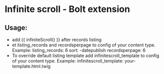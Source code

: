 <h1>Infinite scroll - Bolt extension</h1>

<h2>Usage:</h2>
<ul>
<li>add {{ infiniteScroll() }} after records listing</li>
<li> et listing_records and recordsperpage to config of your content type. Example:
    listing_records: 6
    sort: -datepublish
    recordsperpage: 6
</li>
<li>To override default listing template add infinitescroll_template to config of your content type. Example:
    infinitescroll_template: your-template.html.twig
</li>
</ul>
